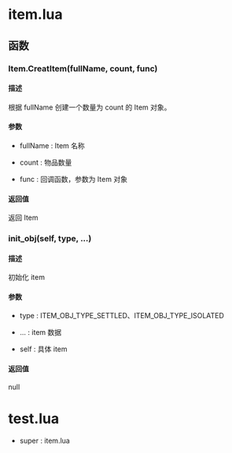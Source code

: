 # item.lua

## 函数

### Item.CreatItem(fullName, count, func)

#### 描述

根据 fullName 创建一个数量为 count 的 Item 对象。

#### 参数

- fullName : Item 名称

- count : 物品数量

- func : 回调函数，参数为 Item 对象

#### 返回值

返回 Item

### init_obj(self, type, ...)

#### 描述

初始化 item

#### 参数

- type : ITEM_OBJ_TYPE_SETTLED、ITEM_OBJ_TYPE_ISOLATED

- ... : item 数据

- self : 具体 item

#### 返回值

null

# test.lua

- super : item.lua